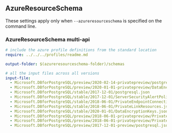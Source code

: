 ## AzureResourceSchema

These settings apply only when `--azureresourceschema` is specified on the command line.

### AzureResourceSchema multi-api

``` yaml $(azureresourceschema) && $(multiapi)
# include the azure profile definitions from the standard location
require: ../../../profiles/readme.md

output-folder: $(azureresourceschema-folder)/schemas

# all the input files across all versions
input-file:
  - Microsoft.DBforPostgreSQL/preview/2020-02-14-privatepreview/postgresql.json
  - Microsoft.DBforPostgreSQL/preview/2020-01-01-privatepreview/DataEncryptionKeys.json
  - Microsoft.DBforPostgreSQL/stable/2017-12-01/postgresql.json
  - Microsoft.DBforPostgreSQL/stable/2017-12-01/ServerSecurityAlertPolicies.json
  - Microsoft.DBforPostgreSQL/stable/2018-06-01/PrivateEndpointConnections.json
  - Microsoft.DBforPostgreSQL/stable/2018-06-01/PrivateLinkResources.json
  - Microsoft.DBforPostgreSQL/stable/2020-01-01/DataEncryptionKeys.json
  - Microsoft.DBforPostgreSQL/preview/2018-06-01-privatepreview/PrivateEndpointConnections.json
  - Microsoft.DBforPostgreSQL/preview/2018-06-01-privatepreview/PrivateLinkResources.json
  - Microsoft.DBforPostgreSQL/preview/2017-12-01-preview/postgresql.json

```